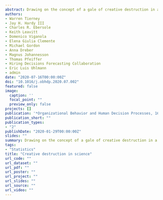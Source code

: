 ```yaml
---
abstract: Drawing on the concept of a gale of creative destruction in a capitalistic economy, we argue that initiatives to assess the robustness of findings in the organizational literature should aim to simultaneously test competing ideas operating in the same theoretical space. In other words, replication efforts should seek not just to support or question the original findings, but also to replace them with revised, stronger theories with greater explanatory power. Achieving this will typically require adding new measures, conditions, and subject populations to research designs, in order to carry out conceptual tests of multiple theories in addition to directly replicating the original findings. To illustrate the value of the creative destruction approach for theory pruning in organizational scholarship, we describe recent replication initiatives re-examining culture and work morality, working parents’ reasoning about day care options, and gender discrimination in hiring decisions. *Significance statement:* It is becoming increasingly clear that many, if not most, published research findings across scientific fields are not readily replicable when the same method is repeated. Although extremely valuable, failed replications risk leaving a theoretical void—reducing confidence the original theoretical prediction is true, but not replacing it with positive evidence in favor of an alternative theory. We introduce the creative destruction approach to replication, which combines theory pruning methods from the field of management with emerging best practices from the open science movement, with the aim of making replications as generative as possible. In effect, we advocate for a Replication 2.0 movement in which the goal shifts from checking on the reliability of past findings to actively engaging in competitive theory testing and theory building. *Scientific transparency statement:* The materials, code, and data for this article are posted publicly on the Open Science Framework, with links provided in the article.
authors:
- Warren Tierney
- Jay H. Hardy III
- Charles R. Ebersole
- Keith Leavitt
- Domenico Viganola
- Elena Giulia Clemente
- Michael Gordon
- Anna Dreber
- Magnus Johannesson
- Thomas Pfeiffer
- Hiring Decisions Forecasting Collaboration
- Eric Luis Uhlmann
- admin
date: "2020-07-16T00:00:00Z"
doi: "10.1016/j.obhdp.2020.07.002"
featured: false
image:
  caption: ''
  focal_point: ""
  preview_only: false
projects: []
publication: '*Organizational Behavior and Human Decision Processes, 161*, 291-309'
publication_short: ""
publication_types:
- "2"
publishDate: "2020-01-29T00:00:00Z"
slides: ""
summary: Drawing on the concept of a gale of creative destruction in a capitalistic economy, we argue that initiatives to assess the robustness of findings in the organizational literature should aim to simultaneously test competing ideas operating in the same theoretical space. In other words, replication efforts should seek not just to support or question the original findings, but also to replace them with revised, stronger theories with greater explanatory power. Achieving this will typically require adding new measures, conditions, and subject populations to research designs, in order to carry out conceptual tests of multiple theories in addition to directly replicating the original findings. To illustrate the value of the creative destruction approach for theory pruning in organizational scholarship, we describe recent replication initiatives re-examining culture and work morality, working parents’ reasoning about day care options, and gender discrimination in hiring decisions. *Significance statement:* It is becoming increasingly clear that many, if not most, published research findings across scientific fields are not readily replicable when the same method is repeated. Although extremely valuable, failed replications risk leaving a theoretical void—reducing confidence the original theoretical prediction is true, but not replacing it with positive evidence in favor of an alternative theory. We introduce the creative destruction approach to replication, which combines theory pruning methods from the field of management with emerging best practices from the open science movement, with the aim of making replications as generative as possible. In effect, we advocate for a Replication 2.0 movement in which the goal shifts from checking on the reliability of past findings to actively engaging in competitive theory testing and theory building. *Scientific transparency statement:* The materials, code, and data for this article are posted publicly on the Open Science Framework, with links provided in the article.
tags:
- "Statistics"
title: "Creative destruction in science"
url_code: ""
url_dataset: ""
url_pdf: ""
url_poster: ""
url_project: ""
url_slides: ""
url_source: ""
url_video: ""
---
```


<script type="text/javascript" src="//cdn.plu.mx/widget-details.js"></script>
<a href="https://plu.mx/plum/a/?doi=10.1016/j.obhdp.2020.07.002" class="plumx-details"></a>
